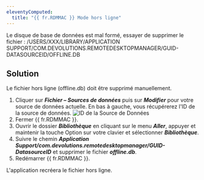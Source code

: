 ```yaml
---
eleventyComputed:
  title: "{{ fr.RDMMAC }} Mode hors ligne"
---
```

Le disque de base de données est mal formé, essayer de supprimer le fichier : /USERS/XXX/LIBRARY/APPLICATION SUPPORT/COM.DEVOLUTIONS.REMOTEDESKTOPMANAGER/GUID-DATASOURCEID/OFFLINE.DB

## Solution

Le fichier hors ligne (offline.db) doit être supprimé manuellement.

1. Cliquer sur ***Fichier – Sources de données*** puis sur ***Modifier*** pour votre source de données actuelle. En bas à gauche, vous récupérerez l'ID de la source de données.
![ID de la Source de Données](https://cdnweb.devolutions.net/docs/docs_en_kb_KB4001.png)
1. Fermer {{ fr.RDMMAC }}.
1. Ouvrir le dossier ***Bibliothèque*** en cliquant sur le menu ***Aller***, appuyer et maintenir la touche Option sur votre clavier et sélectionner ***Bibliothèque***.
1. Suivre le chemin ***Application Support/com.devolutions.remotedesktopmanager/GUID-DatasourceID*** et supprimer le fichier ***offline.db***.
1. Redémarrer {{ fr.RDMMAC }}.

L'application recréera le fichier hors ligne.
